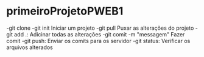 # primeiroProjetoPWEB1

-git clone <URL>
-git init Iniciar um projeto
-git pull Puxar as alterações do projeto
-git add .: Adicinar todas as alterações
-git comit -m "messagem" Fazer comit
-git push: Enviar os comits para os servidor
-git status: Verificar os arquivos alterados